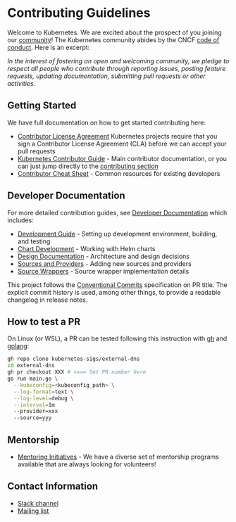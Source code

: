 # Contributing Guidelines

Welcome to Kubernetes. We are excited about the prospect of you joining our [community](https://git.k8s.io/community)! The Kubernetes community abides by the CNCF [code of conduct](code-of-conduct.md). Here is an excerpt:

_In the interest of fostering an open and welcoming community, we pledge to respect all people who contribute through reporting issues, posting feature requests, updating documentation, submitting pull requests or other activities._

## Getting Started

We have full documentation on how to get started contributing here:

- [Contributor License Agreement](https://git.k8s.io/community/CLA.md) Kubernetes projects require that you sign a Contributor License Agreement (CLA) before we can accept your pull requests
- [Kubernetes Contributor Guide](https://git.k8s.io/community/contributors/guide) - Main contributor documentation, or you can just jump directly to the [contributing section](https://git.k8s.io/community/contributors/guide#contributing)
- [Contributor Cheat Sheet](https://git.k8s.io/community/contributors/guide/contributor-cheatsheet) - Common resources for existing developers

## Developer Documentation

For more detailed contribution guides, see [Developer Documentation](docs/contributing) which includes:

- [Development Guide](docs/contributing/dev-guide.md) - Setting up development environment, building, and testing
- [Chart Development](docs/contributing/chart.md) - Working with Helm charts
- [Design Documentation](docs/contributing/design.md) - Architecture and design decisions
- [Sources and Providers](docs/contributing/sources-and-providers.md) - Adding new sources and providers
- [Source Wrappers](docs/contributing/source-wrappers.md) - Source wrapper implementation details

This project follows the [Conventional Commits](https://www.conventionalcommits.org/en/v1.0.0/) specification on PR title. The explicit commit history is used, among other things, to provide a readable changelog in release notes.

## How to test a PR

On Linux (or WSL), a PR can be tested following this instruction with [gh](https://cli.github.com/) and [golang](https://go.dev/):

```bash
gh repo clone kubernetes-sigs/external-dns
cd external-dns
gh pr checkout XXX # <=== Set PR number here
go run main.go \
  --kubeconfig=<kubeconfig_path> \
  --log-format=text \
  --log-level=debug \
  --interval=1m
  --provider=xxx
  --source=yyy
```

## Mentorship

- [Mentoring Initiatives](https://git.k8s.io/community/mentoring) - We have a diverse set of mentorship programs available that are always looking for volunteers!

## Contact Information

- [Slack channel](https://kubernetes.slack.com/messages/external-dns)
- [Mailing list](https://groups.google.com/forum/#!forum/kubernetes-sig-network)
